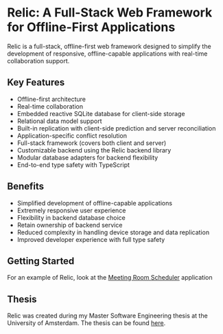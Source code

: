 # Relic: A Full-Stack Web Framework for Offline-First Applications

Relic is a full-stack, offline-first web framework designed to simplify the development of responsive, offline-capable applications with real-time collaboration support.

## Key Features

- Offline-first architecture
- Real-time collaboration
- Embedded reactive SQLite database for client-side storage
- Relational data model support
- Built-in replication with client-side prediction and server reconciliation
- Application-specific conflict resolution
- Full-stack framework (covers both client and server)
- Customizable backend using the Relic backend library
- Modular database adapters for backend flexibility
- End-to-end type safety with TypeScript

## Benefits

- Simplified development of offline-capable applications
- Extremely responsive user experience
- Flexibility in backend database choice
- Retain ownership of backend service
- Reduced complexity in handling device storage and data replication
- Improved developer experience with full type safety

## Getting Started

For an example of Relic, look at the [Meeting Room Scheduler](https://github.com/vigovlugt/relic/tree/main/examples/meeting-room-scheduler) application

## Thesis

Relic was created during my Master Software Engineering thesis at the University of Amsterdam. The thesis can be found [here](https://github.com/vigovlugt/relic/blob/main/relic.pdf).
